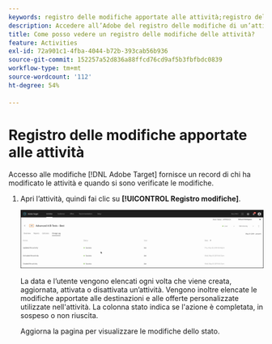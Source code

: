 ```yaml
---
keywords: registro delle modifiche apportate alle attività;registro delle modifiche
description: Accedere all’Adobe del registro delle modifiche di un’attività [!DNL Target] per visualizzare un record di chi ha modificato le attività e quando si sono verificate le modifiche.
title: Come posso vedere un registro delle modifiche delle attività?
feature: Activities
exl-id: 72a901c1-4fba-4044-b72b-393cab56b936
source-git-commit: 152257a52d836a88ffcd76cd9af5b3fbfbdc0839
workflow-type: tm+mt
source-wordcount: '112'
ht-degree: 54%

---
```


# Registro delle modifiche apportate alle attività

Accesso alle modifiche [!DNL Adobe Target] fornisce un record di chi ha modificato le attività e quando si sono verificate le modifiche.

1. Apri l’attività, quindi fai clic su **[!UICONTROL Registro modifiche]**.

   ![Registro delle modifiche apportate alle attività](/help/main/c-activities/assets/change_log.png)

   La data e l’utente vengono elencati ogni volta che viene creata, aggiornata, attivata o disattivata un’attività. Vengono inoltre elencate le modifiche apportate alle destinazioni e alle offerte personalizzate utilizzate nell&#39;attività. La colonna stato indica se l&#39;azione è completata, in sospeso o non riuscita.

   Aggiorna la pagina per visualizzare le modifiche dello stato.
